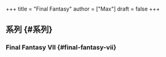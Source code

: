 +++
title = "Final Fantasy"
author = ["Max"]
draft = false
+++

## 系列 {#系列}


### Final Fantasy VII {#final-fantasy-vii}